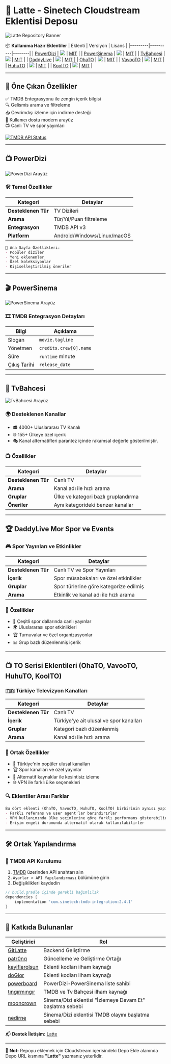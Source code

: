 # 🚀 Latte - Sinetech Cloudstream Eklentisi Deposu

![Latte Repository Banner](img/banner.png)

📦 **Kullanıma Hazır Eklentiler**
| Eklenti | Versiyon | Lisans |
|---------|----------|--------|
| [PowerDizi](powerDizi) | ![](https://img.shields.io/badge/version-3-blue) | [MIT](LICENSE) |
| [PowerSinema](powerSinema) | ![](https://img.shields.io/badge/version-3-blue) | [MIT](LICENSE) |
| [TvBahcesi](TvBahcesi) | ![](https://img.shields.io/badge/version-1-orange) | [MIT](LICENSE) |
| [DaddyLive](DaddyLive) | ![](https://img.shields.io/badge/version-1-orange) | [MIT](LICENSE) |
| [OhaTO](OhaTO) | ![](https://img.shields.io/badge/version-1-orange) | [MIT](LICENSE) |
| [VavooTO](VavooTO) | ![](https://img.shields.io/badge/version-1-orange) | [MIT](LICENSE) |
| [HuhuTO](HuhuTO) | ![](https://img.shields.io/badge/version-1-orange) | [MIT](LICENSE) |
| [KoolTO](KoolTO) | ![](https://img.shields.io/badge/version-1-orange) | [MIT](LICENSE) |

---

## 🌟 Öne Çıkan Özellikler

✅ TMDB Entegrasyonu ile zengin içerik bilgisi  
🔍 Gelismis arama ve filtreleme  
📥 Çevrimdışı izleme için indirme desteği  
🎨 Kullanıcı dostu modern arayüz  
📺 Canlı TV ve spor yayınları  

[![TMDB API Status](https://img.shields.io/badge/TMDB%20API-Çalışıyor-brightgreen)](https://www.themoviedb.org/)

---

## 📺 PowerDizi

![PowerDizi Arayüz](img/powerdizi/powerboarddiziss.png)

### 🛠 Temel Özellikler
| Kategori | Detaylar |
|----------|----------|
| **Desteklenen Tür** | TV Dizileri |
| **Arama** | Tür/Yıl/Puan filtreleme |
| **Entegrasyon** | TMDB API v3 |
| **Platform** | Android/Windows/Linux/macOS |

```markdown
🔸 Ana Sayfa Özellikleri:
- Popüler diziler
- Yeni eklenenler
- Özel koleksiyonlar
- Kişiselleştirilmiş öneriler
```

---

## 🎬 PowerSinema

![PowerSinema Arayüz](img/powersinema/powerboardsinemass.png)

### 🎞 TMDB Entegrasyon Detayları
| Bilgi | Açıklama |
|-------|-----------|
| Slogan | `movie.tagline` |
| Yönetmen | `credits.crew[0].name` |
| Süre | `runtime` minute |
| Çıkış Tarihi | `release_date` |

---

## 📡 TvBahcesi

![TvBahcesi Arayüz](img/tvbahcesi/tvbahcesi-ss.png)

### 🌍 Desteklenen Kanallar
- 📻 4000+ Uluslararası TV Kanalı
- 🌐 155+ Ülkeye özel içerik
- 🎭 Kanal alternatifleri parantez içinde rakamsal değerle gösterilmiştir.

### 📺 Özellikler
| Kategori | Detaylar |
|----------|----------|
| **Desteklenen Tür** | Canlı TV |
| **Arama** | Kanal adı ile hızlı arama |
| **Gruplar** | Ülke ve kategori bazlı gruplandırma |
| **Öneriler** | Aynı kategorideki benzer kanallar |

---

## 🏆 DaddyLive Mor Spor ve Events

### 🎮 Spor Yayınları ve Etkinlikler
| Kategori | Detaylar |
|----------|----------|
| **Desteklenen Tür** | Canlı TV ve Spor Yayınları |
| **İçerik** | Spor müsabakaları ve özel etkinlikler |
| **Gruplar** | Spor türlerine göre kategorize edilmiş |
| **Arama** | Etkinlik ve kanal adı ile hızlı arama |

### 🌟 Özellikler
- 🏀 Çeşitli spor dallarında canlı yayınlar
- 🌍 Uluslararası spor etkinlikleri
- 🏆 Turnuvalar ve özel organizasyonlar
- 📊 Grup bazlı düzenlenmiş içerik

---

## 📺 TO Serisi Eklentileri (OhaTO, VavooTO, HuhuTO, KoolTO)

### 🇹🇷 Türkiye Televizyon Kanalları
| Kategori | Detaylar |
|----------|----------|
| **Desteklenen Tür** | Canlı TV |
| **İçerik** | Türkiye'ye ait ulusal ve spor kanalları |
| **Gruplar** | Kategori bazlı düzenlenmiş |
| **Arama** | Kanal adı ile hızlı arama |

### 🌟 Ortak Özellikler
- 📡 Türkiye'nin popüler ulusal kanalları
- 🏆 Spor kanalları ve özel yayınlar
- 🔄 Alternatif kaynaklar ile kesintisiz izleme
- 🌐 VPN ile farklı ülke seçenekleri

### 🔍 Eklentiler Arası Farklar
```markdown
Bu dört eklenti (OhaTO, VavooTO, HuhuTO, KoolTO) birbirinin aynısı yapıda olmasına rağmen:
- Farklı referans ve user agent'lar barındırırlar
- VPN kullanımında ülke seçimlerine göre farklı performans gösterebilirler
- Erişim engeli durumunda alternatif olarak kullanılabilirler
```

---

## 🛠 Ortak Yapılandırma

### 🔑 TMDB API Kurulumu
1. [TMDB](https://www.themoviedb.org/) üzerinden API anahtarı alın
2. `Ayarlar > API Yapılandırması` bölümüne girin
3. Değişiklikleri kaydedin

```groovy
// build.gradle içinde gerekli bağımlılık
dependencies {
    implementation 'com.sinetech:tmdb-integration:2.4.1'
}
```

---

## 🤝 Katkıda Bulunanlar

| Geliştirici | Rol |
|-------------|-----|
| [GitLatte](https://github.com/GitLatte) | Backend Geliştirme |
| [patr0nq](https://github.com/patr0nq) | Güncelleme ve Geliştirme Ortağı|
| [keyiflerolsun](https://github.com/keyiflerolsun) | Eklenti kodları ilham kaynağı |
| [doGior](https://github.com/DoGior) | Eklenti kodları ilham kaynağı |
| [powerboard](https://forum.sinetech.tr/uye/powerboard.3822/) | PowerDizi-PowerSinema liste sahibi |
| [tıngırmıngır](https://forum.sinetech.tr/uye/tingirmingir.137/) | TMDB ve Tv Bahçesi ilham kaynağı |
| [mooncrown](https://forum.sinetech.tr/uye/mooncrown.10472/) | Sinema/Dizi eklentisi "İzlemeye Devam Et" başlatma sebebi |
| [nedirne](https://forum.sinetech.tr/uye/nedirne.13409/) | Sinema/Dizi eklentisi TMDB olayını başlatma sebebi |

📬 **Destek İletişim:** [Latte](https://forum.sinetech.tr/konu/powerboard-film-ve-dizi-arsivine-ozel-cloudstream-deposu.3672/)

---

🔔 **Not:** Repoyu eklemek için Cloudstream içerisindeki Depo Ekle alanında Depo URL kısmına **"Latte"** yazmanız yeterlidir.
